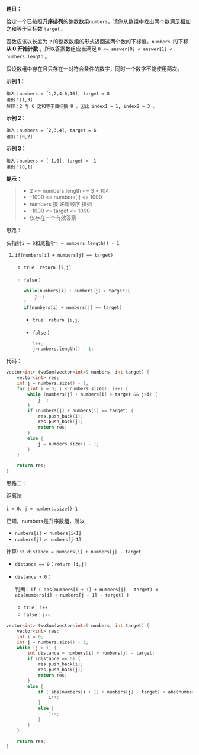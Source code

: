**题目：**

给定一个已按照**升序排列**的整数数组` numbers `，请你从数组中找出两个数满足相加之和等于目标数 `target` 。

函数应该以长度为 `2` 的整数数组的形式返回这两个数的下标值。`numbers `的下标 **从 0 开始计数** ，所以答案数组应当满足 `0 <= answer[0] < answer[1] < numbers.length` 。

假设数组中存在且只存在一对符合条件的数字，同时一个数字不能使用两次。

 

**示例 1：**

```
输入：numbers = [1,2,4,6,10], target = 8
输出：[1,3]
解释：2 与 6 之和等于目标数 8 。因此 index1 = 1, index2 = 3 。
```

**示例 2：**

```
输入：numbers = [2,3,4], target = 6
输出：[0,2]
```

**示例 3：**

```
输入：numbers = [-1,0], target = -1
输出：[0,1]
```

**提示：**

> + 2 <= numbers.length <= 3 * 104
> + -1000 <= numbers[i] <= 1000
> + numbers 按 递增顺序 排列
> + -1000 <= target <= 1000
> + 仅存在一个有效答案

思路：

头指针`i = 0`和尾指针`j = numbers.length() - 1`

1. `if(numbers[i] + numbers[j] == target)`

   + `true`：`return [i,j]`

   + `false`：

     ```c++
     while(numbers[i] + numbers[j] > targer){
         j--;
     }
     if(numbers[i] + numbers[j] == target)
     ```

     + `true`：`return [i,j]`

     + `false`：

       ```c++
       i++;
       j=numbers.length() - 1;
       ```



代码：

```c++
vector<int> twoSum(vector<int>& numbers, int target) {
	vector<int> res;
	int j = numbers.size() - 1;
	for (int i = 0; i < numbers.size(); i++) {
		while (numbers[j] + numbers[i] > target && j>i) {
			j--;
		}
		if (numbers[j] + numbers[i] == target) {
			res.push_back(i);
			res.push_back(j);
			return res;
		}
		else {
			j = numbers.size() - 1;
		}
	}

	return res;
}
```



思路二：

距离法

`i = 0`，`j = numbers.size()-1`

已知，numbers是升序数组，所以

+ `numbers[i] < numbers[i+1]`
+ `numbers[j] > numbers[j-1]`

计算`int distance = numbers[i] + numbers[j] - target`

+ `distance == 0`：`return [i,j]`

+ `distance > 0`：

  判断：`if ( abs(numbers[i + 1] + numbers[j] - target) < abs(numbers[i] + numbers[j - 1] - target) )`

  + `true`：`i++`
  + `false`：`j--`

```c++
vector<int> twoSum(vector<int>& numbers, int target) {
	vector<int> res;
	int i = 0;
	int j = numbers.size() - 1;
	while (j > i) {
		int distance = numbers[i] + numbers[j] - target;
		if (distance == 0) {
			res.push_back(i);
			res.push_back(j);
			return res;
		}
		else {
			if ( abs(numbers[i + 1] + numbers[j] - target) < abs(numbers[i] + numbers[j - 1] - target) ) {
				i++;
			}
			else {
				j--;
			}
		}
	}

	return res;
}
```

